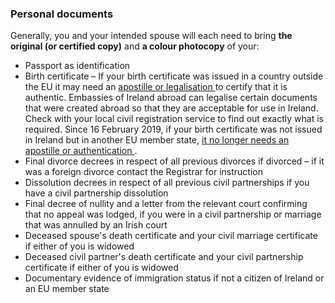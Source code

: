 ###  Personal documents

Generally, you and your intended spouse will each need to bring **the original
(or certified copy)** and **a colour photocopy** of your:

  * Passport as identification 
  * Birth certificate – If your birth certificate was issued in a country outside the EU it may need an [ apostille or legalisation ](https://www.dfa.ie/travel/our-services/authenticating-documents/) to certify that it is authentic. Embassies of Ireland abroad can legalise certain documents that were created abroad so that they are acceptable for use in Ireland. Check with your local civil registration service to find out exactly what is required. Since 16 February 2019, if your birth certificate was not issued in Ireland but in another EU member state, [ it no longer needs an apostille or authentication ](https://beta.e-justice.europa.eu/551/EN/public_documents) . 
  * Final divorce decrees in respect of all previous divorces if divorced – if it was a foreign divorce contact the Registrar for instruction 
  * Dissolution decrees in respect of all previous civil partnerships if you have a civil partnership dissolution 
  * Final decree of nullity and a letter from the relevant court confirming that no appeal was lodged, if you were in a civil partnership or marriage that was annulled by an Irish court 
  * Deceased spouse's death certificate and your civil marriage certificate if either of you is widowed 
  * Deceased civil partner's death certificate and your civil partnership certificate if either of you is widowed 
  * Documentary evidence of immigration status if not a citizen of Ireland or an EU member state 
